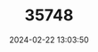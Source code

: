 ---
title: "35748"
category: "Pimenta ferruginea"
draft: false
date: 2024-02-22 13:03:50
languages:
  Spanish; Castilian: ["pimiento cimarrón"]
---